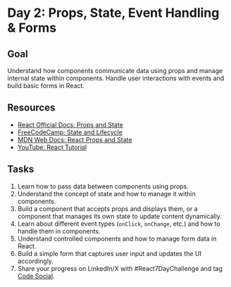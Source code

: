 # Day 2: Props, State, Event Handling & Forms

## Goal
Understand how components communicate data using props and manage internal state within components. Handle user interactions with events and build basic forms in React.

## Resources
- [React Official Docs: Props and State](https://reactjs.org/docs/components-and-props.html)
- [FreeCodeCamp: State and Lifecycle](https://www.freecodecamp.org/learn/front-end-libraries/react/state-and-lifecycle)
- [MDN Web Docs: React Props and State](https://developer.mozilla.org/en-US/docs/Learn/Tools_and_testing/Client-side_JavaScript_frameworks/React_components#props_and_state)
- [YouTube: React Tutorial](https://www.youtube.com/results?search_query=react+tutorial)

## Tasks
1. Learn how to pass data between components using props.
2. Understand the concept of state and how to manage it within components.
3. Build a component that accepts props and displays them, or a component that manages its own state to update content dynamically.
4. Learn about different event types (`onClick`, `onChange`, etc.) and how to handle them in components.
5. Understand controlled components and how to manage form data in React.
6. Build a simple form that captures user input and updates the UI accordingly.
7. Share your progress on LinkedIn/X with #React7DayChallenge and tag [Code Social](https://bio.link/codesocial).
